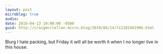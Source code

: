 ```yaml
---
layout: post
microblog: true
audio: 
date: 2010-04-13 19:00:00 -0500
guid: http://craigmcclellan.micro.blog/2010/04/14/t12181561906.html
---
```

Blurg I hate packing, but Friday it will all be worth it when I no longer live in this house.
